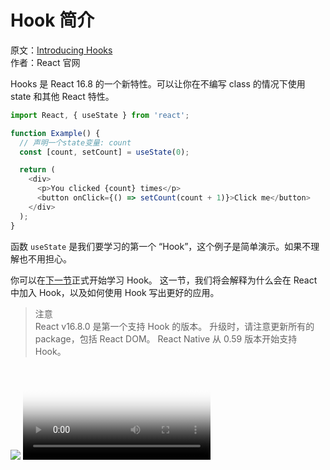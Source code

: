 # Hook 简介

原文：[Introducing Hooks](https://reactjs.org/docs/hooks-intro.html)  
作者：React 官网

Hooks 是 React 16.8 的一个新特性。可以让你在不编写 class 的情况下使用 state 和其他 React 特性。

```js
import React, { useState } from 'react';

function Example() {
  // 声明一个state变量: count
  const [count, setCount] = useState(0);

  return (
    <div>
      <p>You clicked {count} times</p>
      <button onClick={() => setCount(count + 1)}>Click me</button>
    </div>
  );
}
```

函数 `useState` 是我们要学习的第一个 “Hook”，这个例子是简单演示。如果不理解也不用担心。

你可以在[下一节]()正式开始学习 Hook。 这一节，我们将会解释为什么会在 React 中加入 Hook，以及如何使用 Hook 写出更好的应用。

> 注意  
> React v16.8.0 是第一个支持 Hook 的版本。 升级时，请注意更新所有的 package，包括 React DOM。 React Native 从 0.59 版本开始支持 Hook。

[![](https://i.ytimg.com/vi/dpw9EHDh2bM/sddefault.jpg)](https://www.youtube.com/watch?v=dpw9EHDh2bM&feature=youtu.be)
<video id="video" controls="" preload="none" poster="https://i.ytimg.com/vi/dpw9EHDh2bM/sddefault.jpg">

<source id="mp4" src="https://www.youtube.com/watch?v=dpw9EHDh2bM&feature=youtu.be" type="video/mp4">
</video>
